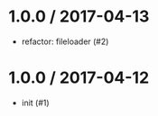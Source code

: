 
1.0.0 / 2017-04-13
==================

  * refactor: fileloader (#2)

1.0.0 / 2017-04-12
==================

  * init (#1)

